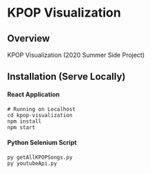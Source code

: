 <h1>
    KPOP Visualization
</h1>

## Overview
KPOP Visualization (2020 Summer Side Project)

## Installation (Serve Locally)
#### React Application

```batch
# Running on Localhost
cd kpop-visualization
npm install
npm start
```

#### Python Selenium Script
```batch
py getAllKPOPSongs.py
py youtubeApi.py
```